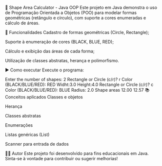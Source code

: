 📐 Shape Area Calculator - Java OOP
Este projeto em Java demonstra o uso de Programação Orientada a Objetos (POO) para modelar formas geométricas (retângulo e círculo), com suporte a cores enumeradas e cálculo de áreas.


🧠 Funcionalidades
Cadastro de formas geométricas (Circle, Rectangle);

Suporte à enumeração de cores (BLACK, BLUE, RED);

Cálculo e exibição das áreas de cada forma;

Utilização de classes abstratas, herança e polimorfismo.

▶️ Como executar
Execute o programa:

Enter the number of shapes: 2
Rectangle or Circle (c/r)? r
Color (BLACK/BLUE/RED): RED
Widht:3.0
Height:4.0
Rectangle or Circle (c/r)? c
Color (BLACK/BLUE/RED): BLUE
Radius: 2.0
Shape areas
12.00
12.57
📚 Conceitos aplicados
Classes e objetos

Herança

Classes abstratas

Enumerações

Listas genéricas (List<Shape>)

Scanner para entrada de dados

🧑‍💻 Autor
Este projeto foi desenvolvido para fins educacionais em Java. Sinta-se à vontade para contribuir ou sugerir melhorias!
